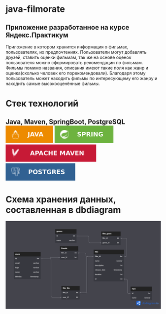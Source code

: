 # java-filmorate
Приложение разработанное на курсе Яндекс.Практикум
---
Приложение в котором хранится информация о фильмах, пользователях, их предпочтениях. Пользователи могут добавлять друзей, ставить оценки фильмам, так же на основе оценок пользователя можно сформировать рекомендации по фильмам. Фильмы помимо названия, описания имеют такие поля как жанр и оценка(сколько человек его порекомендовали). Благодаря этому пользователь может находить фильмы по интересующему его жанру и находить самые высокооценённые фильмы.
# Стек технологий
Java, Maven, SpringBoot, PostgreSQL
![alt text](https://github.com/AssortedCaret/AssortedCaret/blob/main/Badges/java.svg)
![alt text](https://github.com/AssortedCaret/AssortedCaret/blob/main/Badges/spring.svg)
![alt text](https://github.com/AssortedCaret/AssortedCaret/blob/main/Badges/Maven.svg)
![alt text](https://github.com/AssortedCaret/AssortedCaret/blob/main/Badges/postgres.svg)
---
# Схема хранения данных, составленная в dbdiagram
![alt text](https://github.com/AssortedCaret/java-filmorate/blob/add-database/Untitled%20(2).png)

